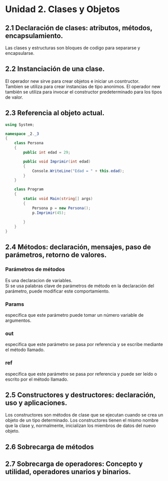 # Unidad 2. Clases y Objetos
## 2.1 Declaración de clases: atributos, métodos, encapsulamiento.
Las clases y estructuras son bloques de codigo para separarse y encapsularse.
## 2.2 Instanciación de una clase.
El operador new sirve para crear objetos e iniciar un cosntructor.  
Tambien se utiliza para crear instancias de tipo anonimos. El operador new también se utiliza para invocar el constructor predeterminado para los tipos de valor.
## 2.3 Referencia al objeto actual.
``` csharp
using System;

namespace _2._3
{
    class Persona
    {
        public int edad = 29;

        public void Imprimir(int edad)
        {
            Console.WriteLine("Edad = " + this.edad);
        }
    }

    class Program
    {
        static void Main(string[] args)
        {
            Persona p = new Persona();
            p.Imprimir(45);
            
        }
    }
}
```  
## 2.4 Métodos: declaración, mensajes, paso de parámetros, retorno de valores.
### Parámetros de métodos
Es una declaracion de variables.  
Si se usa palabras clave de parámetros de método en la declaración del parámetro, puede modificar este comportamiento.
### Params
especifica que este parámetro puede tomar un número variable de argumentos.
### out
especifica que este parámetro se pasa por referencia y se escribe mediante el método llamado.
### ref
especifica que este parámetro se pasa por referencia y puede ser leído o escrito por el método llamado.
##  2.5 Constructores y destructores: declaración, uso y aplicaciones.
Los constructores son métodos de clase que se ejecutan cuando se crea un objeto de un tipo determinado. Los constructores tienen el mismo nombre que la clase y, normalmente, inicializan los miembros de datos del nuevo objeto.
##  2.6 Sobrecarga de métodos
##  2.7 Sobrecarga de operadores: Concepto y utilidad, operadores unarios y binarios.